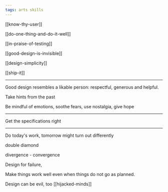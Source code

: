 ```yaml
---
tags: arts skills
--- 
```

  

[[know-thy-user]]

[[do-one-thing-and-do-it-well]]

[[in-praise-of-testing]]

[[good-design-is-invisible]]

[[design-simplicity]]

[[ship-it]]

---



Good design resembles a likable person: respectful, generous and helpful.

Take hints from the past

Be mindful of emotions, soothe fears, use nostalgia, give hope 

---

Get the specifications right


---

Do today's work, tomorrow might turn out differently  


double diamond 

divergence - convergence

Design for failure,

Make things work well even when things do not go as planned.

Design can be evil, too [[hijacked-minds]]
